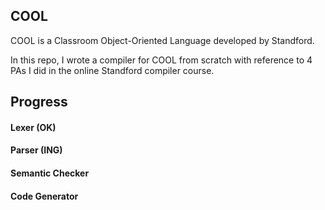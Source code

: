 COOL
----

COOL is a Classroom Object-Oriented Language developed by Standford.

In this repo, I wrote a compiler for COOL from scratch with reference to 4 PAs I did in the online Standford compiler course.

## Progress

#### Lexer (OK)

#### Parser (ING)

#### Semantic Checker

#### Code Generator
